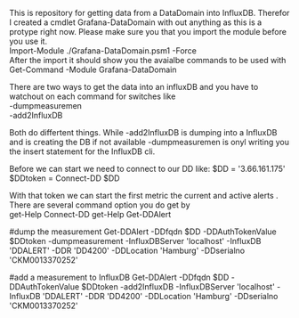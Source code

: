 This is repository for getting data from a DataDomain into InfluxDB.
Therefor I created a cmdlet Grafana-DataDomain with out anything as this is a protype right now. Please make sure you that you import the module before you use it.   
Import-Module ./Grafana-DataDomain.psm1  -Force  
After the import it should show you the avaialbe commands to be used with  
Get-Command -Module Grafana-DataDomain    

There are two ways to get the data into an influxDB and you have to watchout on each command for switches like  
-dumpmeasuremen  
-add2InfluxDB  

Both do differtent things. While -add2InfluxDB is dumping into a InfluxDB and is creating the DB if not available
-dumpmeasuremen  is onyl writing you the insert statement for the InfluxDB cli.  

Before we can start we need to connect to our DD like:
$DD = '3.66.161.175'  
$DDtoken = Connect-DD $DD  

With that token we can start the first metric the current and active alerts  .
There are several command option you do get by  
get-Help Connect-DD
get-Help Get-DDAlert

#dump the measurement
Get-DDAlert  -DDfqdn $DD -DDAuthTokenValue $DDtoken -dumpmeasurement -InfluxDBServer 'localhost' -InfluxDB 'DDALERT' -DDR 'DD4200' -DDLocation 'Hamburg' -DDserialno 'CKM0013370252' 

#add a measurement to InfluxDB
Get-DDAlert  -DDfqdn $DD -DDAuthTokenValue $DDtoken -add2InfluxDB -InfluxDBServer 'localhost' -InfluxDB 'DDALERT' -DDR 'DD4200' -DDLocation 'Hamburg' -DDserialno 'CKM0013370252'